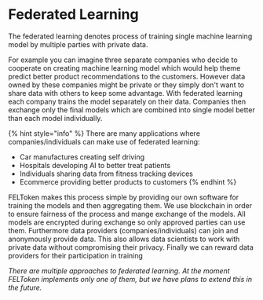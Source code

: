 # Federated Learning

The federated learning denotes process of training single machine learning model by multiple parties with private data.

For example you can imagine three separate companies who decide to cooperate on creating machine learning model which would help theme predict better product recommendations to the customers. However data owned by these companies might be private or they simply don't want to share data with others to keep some advantage. With federated learning each company trains the model separately on their data. Companies then exchange only the final models which are combined into single model better than each model individually.

{% hint style="info" %}
There are many applications where companies/individuals can make use of federated learning:

* Car manufactures creating self driving
* Hospitals developing AI to better treat patients
* Individuals sharing data from fitness tracking devices
* Ecommerce providing better products to customers&#x20;
{% endhint %}

FELToken makes this process simple by providing our own software for training the models and then aggregating them. We use blockchain in order to ensure fairness of the process and mange exchange of the models. All models are encrypted during exchange so only approved parties can use them. Furthermore data providers (companies/individuals) can join and anonymously provide data. This also allows data scientists to work with private data without compromising their privacy. Finally we can reward data providers for their participation in training

_There are multiple approaches to federated learning. At the moment FELToken implements only one of them, but we have plans to extend this in the future._
